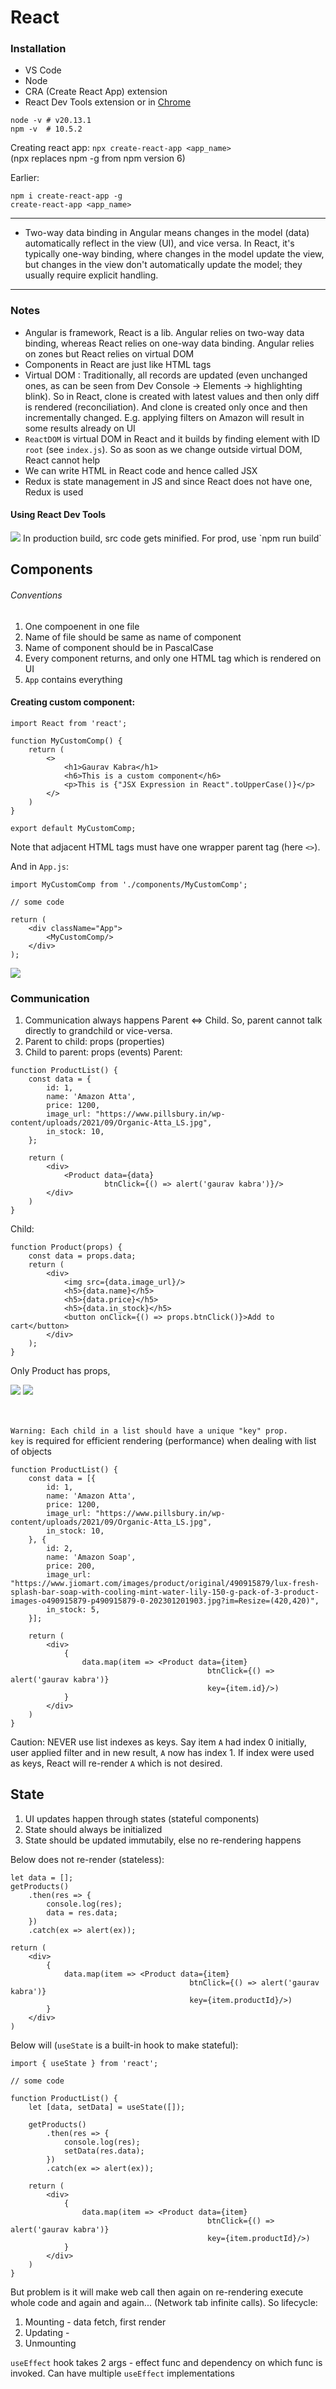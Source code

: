 # React

### Installation
- VS Code
- Node
- CRA (Create React App) extension
- React Dev Tools extension or in <a href="https://chromewebstore.google.com/detail/fmkadmapgofadopljbjfkapdkoienihi">Chrome</a>

```
node -v # v20.13.1
npm -v  # 10.5.2
```

Creating react app: `npx create-react-app <app_name>` <br/>
(npx replaces npm -g from npm version 6)

Earlier:
```
npm i create-react-app -g
create-react-app <app_name>
```

---
- Two-way data binding in Angular means changes in the model (data) automatically reflect in the view (UI), and vice versa. In React, it's typically one-way binding, where changes in the model update the view, but changes in the view don't automatically update the model; they usually require explicit handling.
---

### Notes
- Angular is framework, React is a lib. Angular relies on two-way data binding, whereas React relies on one-way data binding. Angular relies on zones but React relies on virtual DOM
- Components in React are just like HTML tags 
- Virtual DOM : Traditionally, all records are updated (even unchanged ones, as can be seen from Dev Console -> Elements -> highlighting blink). So in React, clone is created with latest values and then only diff is rendered (reconciliation). And clone is created only once and then incrementally changed. E.g. applying filters on Amazon will result in some results already on UI
- `ReactDOM` is virtual DOM in React and it builds by finding element with ID `root` (see `index.js`). So as soon as we change outside virtual DOM, React cannot help
- We can write HTML in React code and hence called JSX
- Redux is state management in JS and since React does not have one, Redux is used

#### Using React Dev Tools
<img src="assets/images/react_dev_tool.png"/>
In production build, src code gets minified. For prod, use `npm run build`

## Components
###### Conventions
1. One compoenent in one file
2. Name of file should be same as name of component
3. Name of component should be in PascalCase
4. Every component returns, and only one HTML tag which is rendered on UI
5. `App` contains everything

#### Creating custom component:
```
import React from 'react';

function MyCustomComp() {
    return (
        <>
            <h1>Gaurav Kabra</h1>
            <h6>This is a custom component</h6>
            <p>This is {"JSX Expression in React".toUpperCase()}</p>
        </>
    )
}

export default MyCustomComp;
```
Note that adjacent HTML tags must have one wrapper parent tag (here `<>`).

And in `App.js`:
```
import MyCustomComp from './components/MyCustomComp';

// some code

return (
    <div className="App">
        <MyCustomComp/>
    </div>
);
```

<img src="./assets/images/custom_comp.png"/>

### Communication
1. Communication always happens Parent <=> Child. So, parent cannot talk directly to grandchild or vice-versa.
2. Parent to child: props (properties)
3. Child to parent: props (events)
Parent:
```
function ProductList() {
    const data = {
        id: 1,
        name: 'Amazon Atta',
        price: 1200,
        image_url: "https://www.pillsbury.in/wp-content/uploads/2021/09/Organic-Atta_LS.jpg",
        in_stock: 10,
    };

    return (
        <div>
            <Product data={data}
                     btnClick={() => alert('gaurav kabra')}/>
        </div>
    )
}
```

Child:
```
function Product(props) {
    const data = props.data;
    return (
        <div>
            <img src={data.image_url}/>
            <h5>{data.name}</h5>
            <h5>{data.price}</h5>
            <h5>{data.in_stock}</h5>
            <button onClick={() => props.btnClick()}>Add to cart</button>
        </div>
    );
}
```
Only Product has props,

<img src="assets/images/p_prop.png"/>
<img src="assets/images/plist_prop.png"/>
<br/><br/><br/>

`Warning: Each child in a list should have a unique "key" prop.`
<br/>
`key` is required for efficient rendering (performance) when dealing with list of objects
```
function ProductList() {
    const data = [{
        id: 1,
        name: 'Amazon Atta',
        price: 1200,
        image_url: "https://www.pillsbury.in/wp-content/uploads/2021/09/Organic-Atta_LS.jpg",
        in_stock: 10,
    }, {
        id: 2,
        name: 'Amazon Soap',
        price: 200,
        image_url: "https://www.jiomart.com/images/product/original/490915879/lux-fresh-splash-bar-soap-with-cooling-mint-water-lily-150-g-pack-of-3-product-images-o490915879-p490915879-0-202301201903.jpg?im=Resize=(420,420)",
        in_stock: 5,
    }];

    return (
        <div> 
            {
                data.map(item => <Product data={item}
                                            btnClick={() => alert('gaurav kabra')}
                                            key={item.id}/>)
            }
        </div>
    )
}
```
Caution:
NEVER use list indexes as keys. Say item `A` had index 0 initially, user applied filter and in new result, `A` now has index 1. If index were used as keys, React will re-render `A` which is not desired. <br/>

## State
1. UI updates happen through states (stateful components)
2. State should always be initialized
3. State should be updated immutabily, else no re-rendering happens

Below does not re-render (stateless):
```
let data = [];
getProducts()
    .then(res => {
        console.log(res);
        data = res.data;
    })
    .catch(ex => alert(ex));

return (
    <div> 
        {
            data.map(item => <Product data={item}
                                        btnClick={() => alert('gaurav kabra')}
                                        key={item.productId}/>)
        }
    </div>
)
```

Below will (`useState` is a built-in hook to make stateful):
```
import { useState } from 'react';

// some code

function ProductList() {
    let [data, setData] = useState([]);
    
    getProducts()
        .then(res => {
            console.log(res);
            setData(res.data);
        })
        .catch(ex => alert(ex));

    return (
        <div> 
            {
                data.map(item => <Product data={item}
                                            btnClick={() => alert('gaurav kabra')}
                                            key={item.productId}/>)
            }
        </div>
    )
}
```

But problem is it will make web call then again on re-rendering execute whole code and again and again... (Network tab infinite calls). So lifecycle:
1. Mounting - data fetch, first render
2. Updating - 
3. Unmounting

`useEffect` hook takes 2 args - effect func and dependency on which func is invoked. Can have multiple `useEffect` implementations


